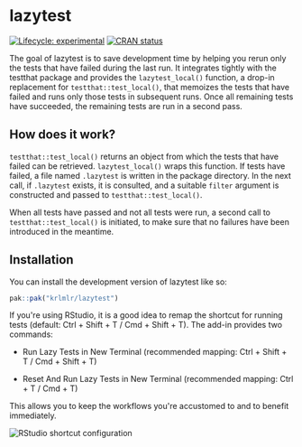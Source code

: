 
# lazytest

<!-- badges: start -->
[![Lifecycle: experimental](https://img.shields.io/badge/lifecycle-experimental-orange.svg)](https://lifecycle.r-lib.org/articles/stages.html#experimental)
[![CRAN status](https://www.r-pkg.org/badges/version/lazytest)](https://CRAN.R-project.org/package=lazytest)
<!-- badges: end -->

The goal of lazytest is to save development time by helping you rerun only the tests that have failed during the last run.
It integrates tightly with the testthat package and provides the `lazytest_local()` function, a drop-in replacement for `testthat::test_local()`, that memoizes the tests that have failed and runs only those tests in subsequent runs.
Once all remaining tests have succeeded, the remaining tests are run in a second pass.


## How does it work?

`testthat::test_local()` returns an object from which the tests that have failed can be retrieved.
`lazytest_local()` wraps this function.
If tests have failed, a file named `.lazytest` is written in the package directory.
In the next call, if `.lazytest` exists, it is consulted, and a suitable `filter` argument is constructed and passed to `testthat::test_local()`.

When all tests have passed and not all tests were run, a second call to `testthat::test_local()` is initiated, to make sure that no failures have been introduced in the meantime.


## Installation

You can install the development version of lazytest like so:

``` r
pak::pak("krlmlr/lazytest")
```

If you're using RStudio, it is a good idea to remap the shortcut for running tests (default: Ctrl + Shift + T / Cmd + Shift + T).
The add-in provides two commands:

- Run Lazy Tests in New Terminal (recommended mapping: Ctrl + Shift + T / Cmd + Shift + T)

- Reset And Run Lazy Tests in New Terminal (recommended mapping: Ctrl + T / Cmd + T)

This allows you to keep the workflows you're accustomed to and to benefit immediately.

![RStudio shortcut configuration](https://github.com/krlmlr/lazytest/raw/main/readme/rstudio-kb.png)
